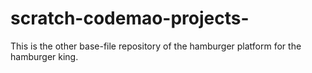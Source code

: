 # scratch-codemao-projects-
This is the other base-file repository of the hamburger platform for the hamburger king.
